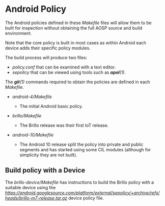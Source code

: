 # Android Policy

The Android policies defined in these *Makefile* files will allow them to be
built for inspection without obtaining the full AOSP source and build
environment.

Note that the core policy is built in most cases as within Android each
device adds their specific policy modules.

The build process will produce two files:

- *policy.conf* that can be examined with a text editor.
- *sepolicy* that can be viewed using tools such as ***apol**(1)*.

The ***git**(1)* commands required to obtain the policies are defined in
each *Makefile*.

- *android-4/Makefile*
  - The initial Android basic policy.

- *brillo/Makefile*
  - The Brillo release was their first IoT release.

- *android-10/Makefile*
  - The Android 10 release split the policy into private and public segments
    and has started using some CIL modules (although for simplicity they are
    not built).

## Build policy with a Device

The *brillo-device/Makefile* has instructions to build the Brillo policy with
a suitable device using the
*https://android.googlesource.com/platform/external/sepolicy/+archive/refs/heads/brillo-m7-release.tar.gz*
device policy file.
